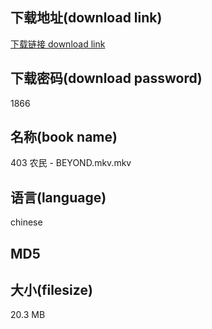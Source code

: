 ## 下载地址(download link)
[下载链接 download link](https://voluble-croquembouche-d321dc.netlify.app/?s=403+%E5%86%9C%E6%B0%91+-+BEYOND.mkv)

## 下载密码(download password)
1866

## 名称(book name)
403 农民 - BEYOND.mkv.mkv

## 语言(language)
chinese

## MD5


## 大小(filesize)
20.3 MB
